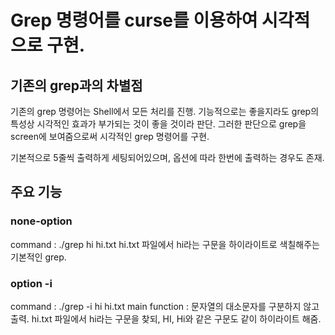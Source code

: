 # Grep 명령어를 curse를 이용하여 시각적으로 구현.

## 기존의 grep과의 차별점
기존의 grep 명령어는 Shell에서 모든 처리를 진행.
기능적으로는 좋을지라도 grep의 특성상 시각적인 효과가 부가되는 것이 좋을 것이라 판단.
그러한 판단으로 grep을 screen에 보여줌으로써 시각적인 grep 명령어를 구현.

기본적으로 5줄씩 출력하게 세팅되어있으며, 옵션에 따라 한번에 출력하는 경우도 존재.

## 주요 기능
### none-option
command : ./grep hi hi.txt
hi.txt 파일에서 hi라는 구문을 하이라이트로 색칠해주는 기본적인 grep.

### option -i
command : ./grep -i hi hi.txt
main function : 문자열의 대소문자를 구분하지 않고 출력.
hi.txt 파일에서 hi라는 구문을 찾되, HI, Hi와 같은 구문도 같이 하이라이트 해줌.

#
